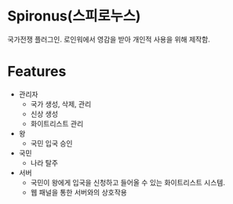 # Spironus(스피로누스)

국가전쟁 플러그인. 로인워에서 영감을 받아 개인적 사용을 위해 제작함.

# Features

- 관리자
  - 국가 생성, 삭제, 관리
  - 신상 생성
  - 화이트리스트 관리
- 왕
  - 국민 입국 승인
- 국민
  - 나라 탈주
- 서버
  - 국민이 왕에게 입국을 신청하고 들어올 수 있는 화이트리스트 시스템.
  - 웹 패널을 통한 서버와의 상호작용
